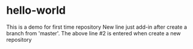 # hello-world
This is a demo for first time repository
New line just add-in after create a branch from 'master'.
The above line #2 is entered when create a new repository
